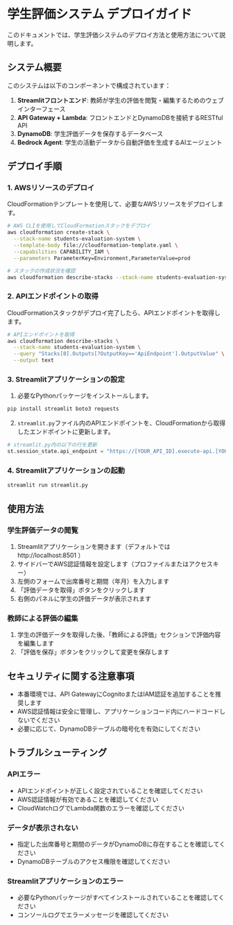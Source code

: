 # 学生評価システム デプロイガイド

このドキュメントでは、学生評価システムのデプロイ方法と使用方法について説明します。

## システム概要

このシステムは以下のコンポーネントで構成されています：

1. **Streamlitフロントエンド**: 教師が学生の評価を閲覧・編集するためのウェブインターフェース
2. **API Gateway + Lambda**: フロントエンドとDynamoDBを接続するRESTful API
3. **DynamoDB**: 学生評価データを保存するデータベース
4. **Bedrock Agent**: 学生の活動データから自動評価を生成するAIエージェント

## デプロイ手順

### 1. AWSリソースのデプロイ

CloudFormationテンプレートを使用して、必要なAWSリソースをデプロイします。

```bash
# AWS CLIを使用してCloudFormationスタックをデプロイ
aws cloudformation create-stack \
  --stack-name students-evaluation-system \
  --template-body file://cloudformation-template.yaml \
  --capabilities CAPABILITY_IAM \
  --parameters ParameterKey=Environment,ParameterValue=prod

# スタックの作成状況を確認
aws cloudformation describe-stacks --stack-name students-evaluation-system
```

### 2. APIエンドポイントの取得

CloudFormationスタックがデプロイ完了したら、APIエンドポイントを取得します。

```bash
# APIエンドポイントを取得
aws cloudformation describe-stacks \
  --stack-name students-evaluation-system \
  --query "Stacks[0].Outputs[?OutputKey=='ApiEndpoint'].OutputValue" \
  --output text
```

### 3. Streamlitアプリケーションの設定

1. 必要なPythonパッケージをインストールします。

```bash
pip install streamlit boto3 requests
```

2. `streamlit.py`ファイル内のAPIエンドポイントを、CloudFormationから取得したエンドポイントに更新します。

```python
# streamlit.py内の以下の行を更新
st.session_state.api_endpoint = "https://[YOUR_API_ID].execute-api.[YOUR_REGION].amazonaws.com/prod"
```

### 4. Streamlitアプリケーションの起動

```bash
streamlit run streamlit.py
```

## 使用方法

### 学生評価データの閲覧

1. Streamlitアプリケーションを開きます（デフォルトでは http://localhost:8501 ）
2. サイドバーでAWS認証情報を設定します（プロファイルまたはアクセスキー）
3. 左側のフォームで出席番号と期間（年月）を入力します
4. 「評価データを取得」ボタンをクリックします
5. 右側のパネルに学生の評価データが表示されます

### 教師による評価の編集

1. 学生の評価データを取得した後、「教師による評価」セクションで評価内容を編集します
2. 「評価を保存」ボタンをクリックして変更を保存します

## セキュリティに関する注意事項

- 本番環境では、API GatewayにCognitoまたはIAM認証を追加することを推奨します
- AWS認証情報は安全に管理し、アプリケーションコード内にハードコードしないでください
- 必要に応じて、DynamoDBテーブルの暗号化を有効にしてください

## トラブルシューティング

### APIエラー

- APIエンドポイントが正しく設定されていることを確認してください
- AWS認証情報が有効であることを確認してください
- CloudWatchログでLambda関数のエラーを確認してください

### データが表示されない

- 指定した出席番号と期間のデータがDynamoDBに存在することを確認してください
- DynamoDBテーブルのアクセス権限を確認してください

### Streamlitアプリケーションのエラー

- 必要なPythonパッケージがすべてインストールされていることを確認してください
- コンソールログでエラーメッセージを確認してください
